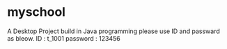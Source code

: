 # myschool
A Desktop Project build in Java programming 
please use ID and passward  as bleow.
ID       : t_1001
password : 123456
